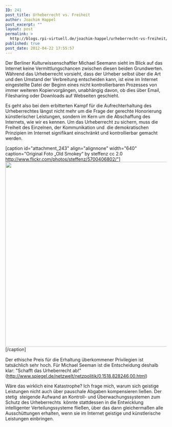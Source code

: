 ```yaml
---
ID: 241
post_title: Urheberrecht vs. Freiheit
author: Joachim Happel
post_excerpt: ""
layout: post
permalink: >
  http://blogs.rpi-virtuell.de/joachim-happel/urheberrecht-vs-freiheit/
published: true
post_date: 2012-04-22 17:55:57
---
```

Der Berliner Kulturwissenschaftler Michael Seemann sieht im Blick auf das Internet keine Vermittlungschancen zwischen diesen beiden Grundwerten. Während das Urheberrecht vorsieht, dass der Urheber selbst über die Art und den Umstand der Verbreitung entscheiden kann, ist eine im Internet eingestellte Datei der Beginn eines nicht kontrollierbaren Prozesses von immer weiteren Kopiervorgängen<!--more-->, unabhängig davon, ob dies über Email, Filesharing oder Downloads auf Webseiten geschieht.

Es geht also bei dem erbitterten Kampf für die Aufrechterhaltung des Urheberrechtes längst nicht mehr um die Frage der gerechte Honorierung künstlerischer Leistungen, sondern im Kern um die Abschaffung des Internets, wie wir es kennen. Um das Urheberrecht zu sichern, muss die Freiheit des Einzelnen, der Kommunikation und  die demokratischen Prinzipien im Internet signifikant einschränkt und kontrollierbar gemacht werden.

[caption id="attachment_243" align="alignnone" width="640" caption="Original Foto „Old Smokey“ by steffenz cc 2.0 http://www.flickr.com/photos/steffenz/5700406802/"]<img class="size-full wp-image-243" src="http://blogs.rpi-virtuell.de/joachim-happel/wp-content/uploads/sites/20/2012/04/urheberwalze.jpg" alt="" width="640" height="576" />[/caption]

<div style="clear: both;height: 1px"></div>
Der ethische Preis für die Erhaltung überkommener Privilegien ist tatsächlich sehr hoch. Für Michael Seeman ist die Entscheidung deshalb klar: "Schafft das Urheberrecht ab!" (<a href="http://www.spiegel.de/netzwelt/netzpolitik/0,1518,828246,00.html">http://www.spiegel.de/netzwelt/netzpolitik/0,1518,828246,00.html</a>)

Wäre das wirklich eine Katastrophe? Ich frage mich, warum sich geistige Leistungen nicht auch über pauschale Abgaben kompensieren ließen. Der stetig  steigende Aufwand an Kontroll- und Überwachungssystemen zum Schutz des Urheberrechts  könnte stattdessen in die Entwicklung intelligenter Verteilungssysteme fließen, über das dann gleichermaßen alle Ausschüttungen erhalten, wenn sie im Internet geistige und künstlerische Leistungen einbringen.